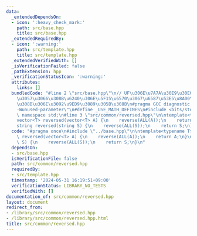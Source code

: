 ```yaml
---
data:
  _extendedDependsOn:
  - icon: ':heavy_check_mark:'
    path: src/base.hpp
    title: src/base.hpp
  _extendedRequiredBy:
  - icon: ':warning:'
    path: src/template.hpp
    title: src/template.hpp
  _extendedVerifiedWith: []
  _isVerificationFailed: false
  _pathExtension: hpp
  _verificationStatusIcon: ':warning:'
  attributes:
    links: []
  bundledCode: "#line 2 \"src/base.hpp\"\n// UF\u306E\u7A7A\u30E9\u30E0\u30C0\u6E21\
    \u3057\u3066\u308B\u6240\u306E\u5F15\u6570\u3067\u6587\u53E5\u8A00\u308F\u308C\
    \u308B\u306E\u3092\u9ED9\u3089\u305B\u308B\n#pragma GCC diagnostic ignored \"\
    -Wunused-parameter\"\n#define _USE_MATH_DEFINES\n#include <bits/stdc++.h>\nusing\
    \ namespace std;\n#line 3 \"src/common/reversed.hpp\"\n\ntemplate<typename T>\n\
    vector<T> reversed(vector<T> A) {\n    reverse(ALL(A));\n    return A;\n}\n\n\
    string reversed(string S) {\n    reverse(ALL(S));\n    return S;\n}\n"
  code: "#pragma once\n#include \"../base.hpp\"\n\ntemplate<typename T>\nvector<T>\
    \ reversed(vector<T> A) {\n    reverse(ALL(A));\n    return A;\n}\n\nstring reversed(string\
    \ S) {\n    reverse(ALL(S));\n    return S;\n}\n"
  dependsOn:
  - src/base.hpp
  isVerificationFile: false
  path: src/common/reversed.hpp
  requiredBy:
  - src/template.hpp
  timestamp: '2024-05-31 16:19:51+09:00'
  verificationStatus: LIBRARY_NO_TESTS
  verifiedWith: []
documentation_of: src/common/reversed.hpp
layout: document
redirect_from:
- /library/src/common/reversed.hpp
- /library/src/common/reversed.hpp.html
title: src/common/reversed.hpp
---
```

